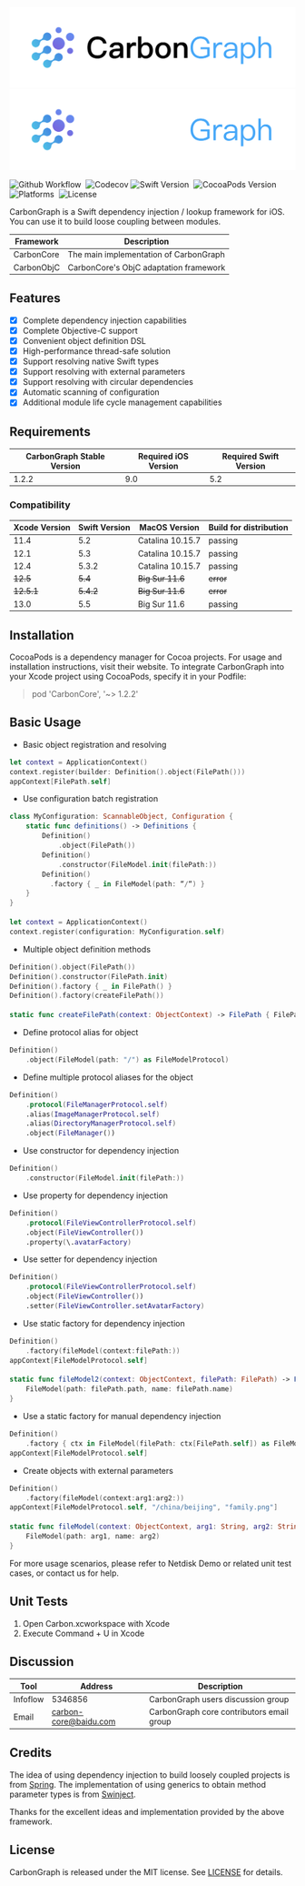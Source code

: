 ![Logo Banner Light](./Images/logo_banner-light.svg#gh-light-mode-only)
![Logo Banner Dark](./Images/logo_banner-dark.svg#gh-dark-mode-only)

![Github Workflow](https://img.shields.io/github/workflow/status/baidu/CarbonGraph/build/main?style=flat-square)&nbsp;
![Codecov](https://img.shields.io/codecov/c/github/baidu/CarbonGraph?style=flat-square)
![Swift Version](https://img.shields.io/badge/Swift-5.2--5.5-orange?style=flat-square)&nbsp;
![CocoaPods Version](https://img.shields.io/cocoapods/v/CarbonCore?style=flat-square)&nbsp;
![Platforms](https://img.shields.io/cocoapods/p/CarbonCore?style=flat-square)&nbsp;
![License](https://img.shields.io/cocoapods/l/CarbonCore?style=flat-square)

CarbonGraph is a Swift dependency injection / lookup framework for iOS. You can use it to build loose coupling between modules.

| Framework | Description |
| --- | --- |
| CarbonCore | The main implementation of CarbonGraph |
| CarbonObjC | CarbonCore's ObjC adaptation framework |

## Features

- [x] Complete dependency injection capabilities
- [x] Complete Objective-C support
- [x] Convenient object definition DSL
- [x] High-performance thread-safe solution
- [x] Support resolving native Swift types
- [x] Support resolving with external parameters
- [x] Support resolving with circular dependencies
- [x] Automatic scanning of configuration
- [x] Additional module life cycle management capabilities

## Requirements

| CarbonGraph Stable Version | Required iOS Version | Required Swift Version |
| --- | --- | --- |
| 1.2.2 | 9.0 | 5.2 |

### Compatibility

| Xcode Version | Swift Version | MacOS Version | Build for distribution |
| --- | --- | --- | --- |
| 11.4 | 5.2 | Catalina 10.15.7 | passing |
| 12.1 | 5.3 | Catalina 10.15.7 | passing |
| 12.4 | 5.3.2 | Catalina 10.15.7 | passing |
| ~~12.5~~ | ~~5.4~~ | ~~Big Sur 11.6~~ | ~~error~~ |
| ~~12.5.1~~ | ~~5.4.2~~ | ~~Big Sur 11.6~~ | ~~error~~ |
| 13.0 | 5.5 | Big Sur 11.6 | passing |

## Installation

CocoaPods is a dependency manager for Cocoa projects. For usage and installation instructions, visit their website. To integrate CarbonGraph into your Xcode project using CocoaPods, specify it in your Podfile:

> pod 'CarbonCore', '~> 1.2.2'

## Basic Usage

* Basic object registration and resolving
```swift
let context = ApplicationContext()
context.register(builder: Definition().object(FilePath()))
appContext[FilePath.self]
```

* Use configuration batch registration
```swift
class MyConfiguration: ScannableObject, Configuration {
    static func definitions() -> Definitions {
        Definition()
            .object(FilePath())
        Definition()
            .constructor(FileModel.init(filePath:))
        Definition()
          .factory { _ in FileModel(path: “/“) }
    }
}

let context = ApplicationContext()
context.register(configuration: MyConfiguration.self)
```

* Multiple object definition methods
```swift
Definition().object(FilePath())
Definition().constructor(FilePath.init)
Definition().factory { _ in FilePath() }
Definition().factory(createFilePath())

static func createFilePath(context: ObjectContext) -> FilePath { FilePath() }
```

* Define protocol alias for object
```swift
Definition()
    .object(FileModel(path: "/") as FileModelProtocol)
```

* Define multiple protocol aliases for the object
```swift
Definition()
    .protocol(FileManagerProtocol.self)
    .alias(ImageManagerProtocol.self)
    .alias(DirectoryManagerProtocol.self)
    .object(FileManager())
```

* Use constructor for dependency injection
```swift
Definition()
    .constructor(FileModel.init(filePath:))
```

* Use property for dependency injection
```swift
Definition()
    .protocol(FileViewControllerProtocol.self)
    .object(FileViewController())
    .property(\.avatarFactory)
```

* Use setter for dependency injection
```swift
Definition()
    .protocol(FileViewControllerProtocol.self)
    .object(FileViewController())
    .setter(FileViewController.setAvatarFactory)
```

* Use static factory for dependency injection
```swift
Definition()
    .factory(fileModel(context:filePath:))
appContext[FileModelProtocol.self]

static func fileModel2(context: ObjectContext, filePath: FilePath) -> FileModelProtocol {
    FileModel(path: filePath.path, name: filePath.name)
}
```

* Use a static factory for manual dependency injection
```swift
Definition()
    .factory { ctx in FileModel(filePath: ctx[FilePath.self]) as FileModelProtocol }
appContext[FileModelProtocol.self]
```

* Create objects with external parameters
```swift
Definition()
    .factory(fileModel(context:arg1:arg2:))
appContext[FileModelProtocol.self, "/china/beijing", "family.png"]

static func fileModel(context: ObjectContext, arg1: String, arg2: String) -> FileModelProtocol {
    FileModel(path: arg1, name: arg2)
}
```

For more usage scenarios, please refer to Netdisk Demo or related unit test cases, or contact us for help.

## Unit Tests

1. Open Carbon.xcworkspace with Xcode
2. Execute Command + U in Xcode

## Discussion

| Tool | Address | Description |
| --- | --- | --- |
| Infoflow | 5346856 | CarbonGraph users discussion group |
| Email | carbon-core@baidu.com | CarbonGraph core contributors email group |

## Credits

The idea of using dependency injection to build loosely coupled projects is from [Spring](https://spring.io). The implementation of using generics to obtain method parameter types is from [Swinject](https://github.com/Swinject/Swinject).

Thanks for the excellent ideas and implementation provided by the above framework.

## License

CarbonGraph is released under the MIT license. See [LICENSE](https://console.cloud.baidu-int.com/devops/icode/repos/baidu/netdisk/ios-carbon-lib/blob/master:LICENSE) for details.
